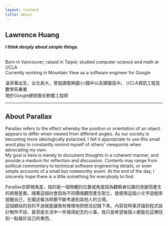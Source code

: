 ```yaml
---
layout: content
title: About
---
```


<h2>Lawrence Huang</h2>
<i><b>I think deeply about simple things.</b></i><br><br>
<p class="lang-en">
Born in Vancouver; raised in Taipei; studied computer science and math at UCLA<br>
Currently working in Mountain View as a software engineer for Google<br>

</p>

<p class="lang-zh">
溫哥華出生，台北長大，曾就讀復興國小/國中以及建國高中。 UCLA資訊工程及數學系畢業<br>
現於Google總部擔任軟體工程師<br>
</p>
<hr>

<h2>About Parallax</h2>
<p class="lang-en">
Parallax refers to the effect whereby the position or orientation of an object appears to differ when viewed from different angles. As our society is becoming more ideologically polarized, I felt it appropriate to use this small word play to constantly remind myself of others' viewpoints when advocating my own.<br>
My goal is here is merely to document thoughts in a coherent manner, and provide a medium for reflection and discussion. Contents may range from political commentary to technical software engineering details, or even simple accounts of a small but noteworthy event. At the end of the day, I sincerely hope there is a little something for everybody to find.
</p>
<p class="lang-zh">
Parallax亦即視角差，指的是一個物體的位置或角度因為觀察者位置的改變而產生的視覺差異。隨著這個社會因為不同價值觀而產生對立，我便用這個小文字遊戲來提醒自己，在闡述看法時要不斷考慮到其他人的立場。
<br>
這個網站的目的不過就是讓我有條理地把想法記錄下來。內容從時事評論到程式設計無所不談，甚至是生活中一件值得紀念的小事。我只是希望每個人都能在這裡找到一點屬於自己的東西。
</p>

<!--
<h2>//TODO</h2>
<ul>
  <li>* Disqus integration</li>
  <li>* Site analytics</li>
  <li>Tag system for articles</li>
  <li>Archiving + search system</li>
  <li>Investigate testing/staging scheme for mobile</li>
  <li>Better billingual UX</li>
</ul>
-->

